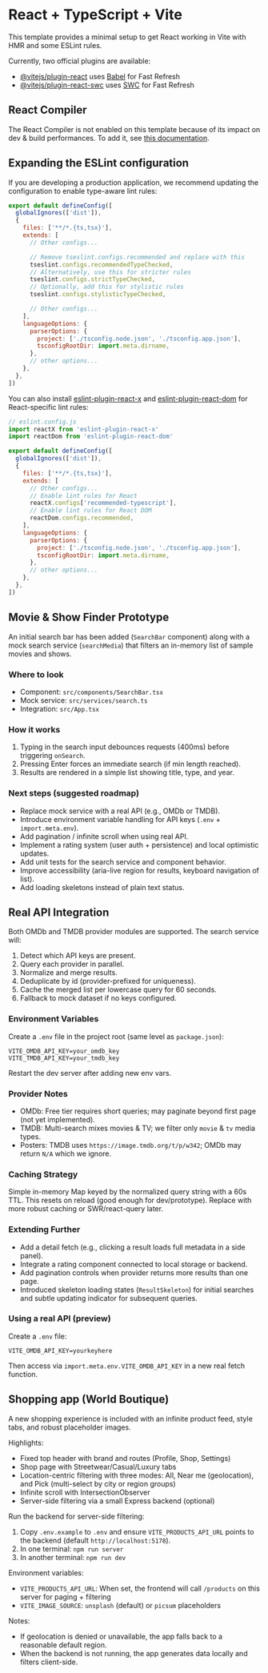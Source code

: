 # React + TypeScript + Vite

This template provides a minimal setup to get React working in Vite with HMR and some ESLint rules.

Currently, two official plugins are available:

- [@vitejs/plugin-react](https://github.com/vitejs/vite-plugin-react/blob/main/packages/plugin-react) uses [Babel](https://babeljs.io/) for Fast Refresh
- [@vitejs/plugin-react-swc](https://github.com/vitejs/vite-plugin-react/blob/main/packages/plugin-react-swc) uses [SWC](https://swc.rs/) for Fast Refresh

## React Compiler

The React Compiler is not enabled on this template because of its impact on dev & build performances. To add it, see [this documentation](https://react.dev/learn/react-compiler/installation).

## Expanding the ESLint configuration

If you are developing a production application, we recommend updating the configuration to enable type-aware lint rules:

```js
export default defineConfig([
  globalIgnores(['dist']),
  {
    files: ['**/*.{ts,tsx}'],
    extends: [
      // Other configs...

      // Remove tseslint.configs.recommended and replace with this
      tseslint.configs.recommendedTypeChecked,
      // Alternatively, use this for stricter rules
      tseslint.configs.strictTypeChecked,
      // Optionally, add this for stylistic rules
      tseslint.configs.stylisticTypeChecked,

      // Other configs...
    ],
    languageOptions: {
      parserOptions: {
        project: ['./tsconfig.node.json', './tsconfig.app.json'],
        tsconfigRootDir: import.meta.dirname,
      },
      // other options...
    },
  },
])
```

You can also install [eslint-plugin-react-x](https://github.com/Rel1cx/eslint-react/tree/main/packages/plugins/eslint-plugin-react-x) and [eslint-plugin-react-dom](https://github.com/Rel1cx/eslint-react/tree/main/packages/plugins/eslint-plugin-react-dom) for React-specific lint rules:

```js
// eslint.config.js
import reactX from 'eslint-plugin-react-x'
import reactDom from 'eslint-plugin-react-dom'

export default defineConfig([
  globalIgnores(['dist']),
  {
    files: ['**/*.{ts,tsx}'],
    extends: [
      // Other configs...
      // Enable lint rules for React
      reactX.configs['recommended-typescript'],
      // Enable lint rules for React DOM
      reactDom.configs.recommended,
    ],
    languageOptions: {
      parserOptions: {
        project: ['./tsconfig.node.json', './tsconfig.app.json'],
        tsconfigRootDir: import.meta.dirname,
      },
      // other options...
    },
  },
])
```

## Movie & Show Finder Prototype

An initial search bar has been added (`SearchBar` component) along with a mock search service (`searchMedia`) that filters an in-memory list of sample movies and shows.

### Where to look
- Component: `src/components/SearchBar.tsx`
- Mock service: `src/services/search.ts`
- Integration: `src/App.tsx`

### How it works
1. Typing in the search input debounces requests (400ms) before triggering `onSearch`.
2. Pressing Enter forces an immediate search (if min length reached).
3. Results are rendered in a simple list showing title, type, and year.

### Next steps (suggested roadmap)
- Replace mock service with a real API (e.g., OMDb or TMDB).
- Introduce environment variable handling for API keys (`.env` + `import.meta.env`).
- Add pagination / infinite scroll when using real API.
- Implement a rating system (user auth + persistence) and local optimistic updates.
- Add unit tests for the search service and component behavior.
- Improve accessibility (aria-live region for results, keyboard navigation of list).
- Add loading skeletons instead of plain text status.

## Real API Integration

Both OMDb and TMDB provider modules are supported. The search service will:
1. Detect which API keys are present.
2. Query each provider in parallel.
3. Normalize and merge results.
4. Deduplicate by id (provider-prefixed for uniqueness).
5. Cache the merged list per lowercase query for 60 seconds.
6. Fallback to mock dataset if no keys configured.

### Environment Variables
Create a `.env` file in the project root (same level as `package.json`):
```
VITE_OMDB_API_KEY=your_omdb_key
VITE_TMDB_API_KEY=your_tmdb_key
```

Restart the dev server after adding new env vars.

### Provider Notes
- OMDb: Free tier requires short queries; may paginate beyond first page (not yet implemented).
- TMDB: Multi-search mixes movies & TV; we filter only `movie` & `tv` media types.
- Posters: TMDB uses `https://image.tmdb.org/t/p/w342`; OMDb may return `N/A` which we ignore.

### Caching Strategy
Simple in-memory Map keyed by the normalized query string with a 60s TTL. This resets on reload (good enough for dev/prototype). Replace with more robust caching or SWR/react-query later.

### Extending Further
- Add a detail fetch (e.g., clicking a result loads full metadata in a side panel).
- Integrate a rating component connected to local storage or backend.
- Add pagination controls when provider returns more results than one page.
- Introduced skeleton loading states (`ResultSkeleton`) for initial searches and subtle updating indicator for subsequent queries.

### Using a real API (preview)
Create a `.env` file:
```
VITE_OMDB_API_KEY=yourkeyhere
```
Then access via `import.meta.env.VITE_OMDB_API_KEY` in a new real fetch function.


## Shopping app (World Boutique)

A new shopping experience is included with an infinite product feed, style tabs, and robust placeholder images.

Highlights:
- Fixed top header with brand and routes (Profile, Shop, Settings)
- Shop page with Streetwear/Casual/Luxury tabs
- Location-centric filtering with three modes: All, Near me (geolocation), and Pick (multi-select by city or region groups)
- Infinite scroll with IntersectionObserver
- Server-side filtering via a small Express backend (optional)

Run the backend for server-side filtering:
1. Copy `.env.example` to `.env` and ensure `VITE_PRODUCTS_API_URL` points to the backend (default `http://localhost:5178`).
2. In one terminal: `npm run server`
3. In another terminal: `npm run dev`

Environment variables:
- `VITE_PRODUCTS_API_URL`: When set, the frontend will call `/products` on this server for paging + filtering
- `VITE_IMAGE_SOURCE`: `unsplash` (default) or `picsum` placeholders

Notes:
- If geolocation is denied or unavailable, the app falls back to a reasonable default region.
- When the backend is not running, the app generates data locally and filters client-side.

